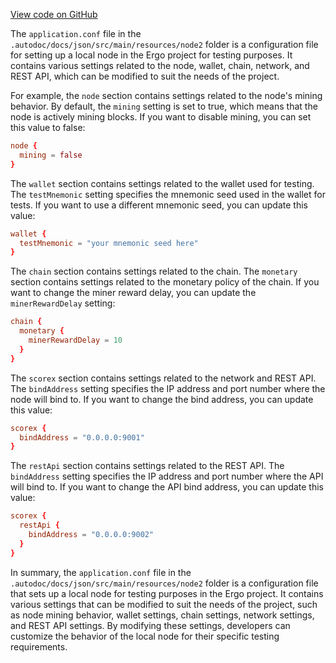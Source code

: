 [View code on GitHub](https://github.com/ergoplatform/ergo/.autodoc/docs/json/src/main/resources/node2)

The `application.conf` file in the `.autodoc/docs/json/src/main/resources/node2` folder is a configuration file for setting up a local node in the Ergo project for testing purposes. It contains various settings related to the node, wallet, chain, network, and REST API, which can be modified to suit the needs of the project.

For example, the `node` section contains settings related to the node's mining behavior. By default, the `mining` setting is set to true, which means that the node is actively mining blocks. If you want to disable mining, you can set this value to false:

```conf
node {
  mining = false
}
```

The `wallet` section contains settings related to the wallet used for testing. The `testMnemonic` setting specifies the mnemonic seed used in the wallet for tests. If you want to use a different mnemonic seed, you can update this value:

```conf
wallet {
  testMnemonic = "your mnemonic seed here"
}
```

The `chain` section contains settings related to the chain. The `monetary` section contains settings related to the monetary policy of the chain. If you want to change the miner reward delay, you can update the `minerRewardDelay` setting:

```conf
chain {
  monetary {
    minerRewardDelay = 10
  }
}
```

The `scorex` section contains settings related to the network and REST API. The `bindAddress` setting specifies the IP address and port number where the node will bind to. If you want to change the bind address, you can update this value:

```conf
scorex {
  bindAddress = "0.0.0.0:9001"
}
```

The `restApi` section contains settings related to the REST API. The `bindAddress` setting specifies the IP address and port number where the API will bind to. If you want to change the API bind address, you can update this value:

```conf
scorex {
  restApi {
    bindAddress = "0.0.0.0:9002"
  }
}
```

In summary, the `application.conf` file in the `.autodoc/docs/json/src/main/resources/node2` folder is a configuration file that sets up a local node for testing purposes in the Ergo project. It contains various settings that can be modified to suit the needs of the project, such as node mining behavior, wallet settings, chain settings, network settings, and REST API settings. By modifying these settings, developers can customize the behavior of the local node for their specific testing requirements.
